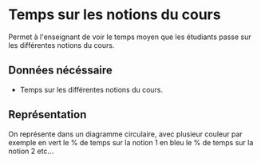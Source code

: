 # Temps sur les notions du cours

Permet à l'enseignant de voir le temps moyen que les étudiants passe sur les différentes notions du cours.

## Données nécéssaire

* Temps sur les différentes notions du cours.

## Représentation

On représente dans un diagramme circulaire, avec plusieur couleur par exemple en vert le % de temps sur la notion 1 en bleu le % de temps sur la notion 2 etc...

<!--- 
Author : Jordan
Validator :
-->
